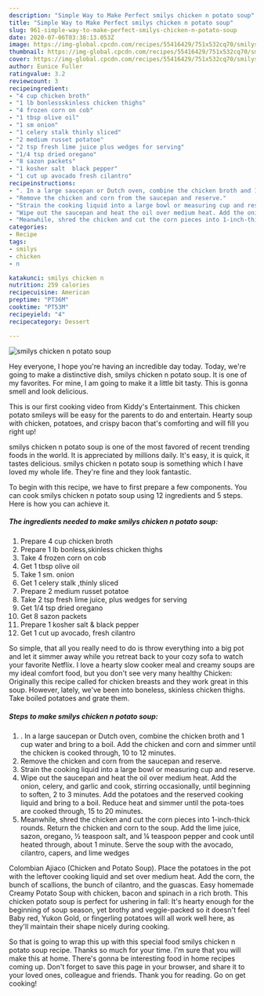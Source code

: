 ```yaml
---
description: "Simple Way to Make Perfect smilys chicken n potato soup"
title: "Simple Way to Make Perfect smilys chicken n potato soup"
slug: 961-simple-way-to-make-perfect-smilys-chicken-n-potato-soup
date: 2020-07-06T03:38:13.053Z
image: https://img-global.cpcdn.com/recipes/55416429/751x532cq70/smilys-chicken-n-potato-soup-recipe-main-photo.jpg
thumbnail: https://img-global.cpcdn.com/recipes/55416429/751x532cq70/smilys-chicken-n-potato-soup-recipe-main-photo.jpg
cover: https://img-global.cpcdn.com/recipes/55416429/751x532cq70/smilys-chicken-n-potato-soup-recipe-main-photo.jpg
author: Eunice Fuller
ratingvalue: 3.2
reviewcount: 3
recipeingredient:
- "4 cup chicken broth"
- "1 lb bonlessskinless chicken thighs"
- "4 frozen corn on cob"
- "1 tbsp olive oil"
- "1 sm onion"
- "1 celery stalk thinly sliced"
- "2 medium russet potatoe"
- "2 tsp fresh lime juice plus wedges for serving"
- "1/4 tsp dried oregano"
- "8 sazon packets"
- "1 kosher salt  black pepper"
- "1 cut up avocado fresh cilantro"
recipeinstructions:
- ". In a large saucepan or Dutch oven, combine the chicken broth and 1 cup water and bring to a boil. Add the chicken and corn and simmer until the chicken is cooked through, 10 to 12 minutes."
- "Remove the chicken and corn from the saucepan and reserve."
- "Strain the cooking liquid into a large bowl or measuring cup and reserve."
- "Wipe out the saucepan and heat the oil over medium heat. Add the onion, celery, and garlic and cook, stirring occasionally, until beginning to soften, 2 to 3 minutes. Add the potatoes and the reserved cooking liquid and bring to a boil. Reduce heat and simmer until the pota-toes are cooked through, 15 to 20 minutes."
- "Meanwhile, shred the chicken and cut the corn pieces into 1-inch-thick rounds. Return the chicken and corn to the soup. Add the lime juice, sazon, oregano, ½ teaspoon salt, and ¼ teaspoon pepper and cook until heated through, about 1 minute. Serve the soup with the avocado, cilantro, capers, and lime wedges"
categories:
- Recipe
tags:
- smilys
- chicken
- n

katakunci: smilys chicken n 
nutrition: 259 calories
recipecuisine: American
preptime: "PT36M"
cooktime: "PT53M"
recipeyield: "4"
recipecategory: Dessert

---
```



![smilys chicken n potato soup](https://img-global.cpcdn.com/recipes/55416429/751x532cq70/smilys-chicken-n-potato-soup-recipe-main-photo.jpg)

Hey everyone, I hope you're having an incredible day today. Today, we're going to make a distinctive dish, smilys chicken n potato soup. It is one of my favorites. For mine, I am going to make it a little bit tasty. This is gonna smell and look delicious.

This is our first cooking video from Kiddy&#39;s Entertainment. This chicken potato smileys will be easy for the parents to do and entertain. Hearty soup with chicken, potatoes, and crispy bacon that&#39;s comforting and will fill you right up!

smilys chicken n potato soup is one of the most favored of recent trending foods in the world. It is appreciated by millions daily. It's easy, it is quick, it tastes delicious. smilys chicken n potato soup is something which I have loved my whole life. They're fine and they look fantastic.


To begin with this recipe, we have to first prepare a few components. You can cook smilys chicken n potato soup using 12 ingredients and 5 steps. Here is how you can achieve it.

<!--inarticleads1-->

##### The ingredients needed to make smilys chicken n potato soup:

1. Prepare 4 cup chicken broth
1. Prepare 1 lb bonless,skinless chicken thighs
1. Take 4 frozen corn on cob
1. Get 1 tbsp olive oil
1. Take 1 sm. onion
1. Get 1 celery stalk ,thinly sliced
1. Prepare 2 medium russet potatoe
1. Take 2 tsp fresh lime juice, plus wedges for serving
1. Get 1/4 tsp dried oregano
1. Get 8 sazon packets
1. Prepare 1 kosher salt &amp; black pepper
1. Get 1 cut up avocado, fresh cilantro


So simple, that all you really need to do is throw everything into a big pot and let it simmer away while you retreat back to your cozy sofa to watch your favorite Netflix. I love a hearty slow cooker meal and creamy soups are my ideal comfort food, but you don&#39;t see very many healthy Chicken: Originally this recipe called for chicken breasts and they work great in this soup. However, lately, we&#39;ve been into boneless, skinless chicken thighs. Take boiled potatoes and grate them. 

<!--inarticleads2-->

##### Steps to make smilys chicken n potato soup:

1. . In a large saucepan or Dutch oven, combine the chicken broth and 1 cup water and bring to a boil. Add the chicken and corn and simmer until the chicken is cooked through, 10 to 12 minutes.
1. Remove the chicken and corn from the saucepan and reserve.
1. Strain the cooking liquid into a large bowl or measuring cup and reserve.
1. Wipe out the saucepan and heat the oil over medium heat. Add the onion, celery, and garlic and cook, stirring occasionally, until beginning to soften, 2 to 3 minutes. Add the potatoes and the reserved cooking liquid and bring to a boil. Reduce heat and simmer until the pota-toes are cooked through, 15 to 20 minutes.
1. Meanwhile, shred the chicken and cut the corn pieces into 1-inch-thick rounds. Return the chicken and corn to the soup. Add the lime juice, sazon, oregano, ½ teaspoon salt, and ¼ teaspoon pepper and cook until heated through, about 1 minute. Serve the soup with the avocado, cilantro, capers, and lime wedges


Colombian Ajiaco (Chicken and Potato Soup). Place the potatoes in the pot with the leftover cooking liquid and set over medium heat. Add the corn, the bunch of scallions, the bunch of cilantro, and the guascas. Easy homemade Creamy Potato Soup with chicken, bacon and spinach in a rich broth. This chicken potato soup is perfect for ushering in fall: It&#39;s hearty enough for the beginning of soup season, yet brothy and veggie-packed so it doesn&#39;t feel Baby red, Yukon Gold, or fingerling potatoes will all work well here, as they&#39;ll maintain their shape nicely during cooking. 

So that is going to wrap this up with this special food smilys chicken n potato soup recipe. Thanks so much for your time. I'm sure that you will make this at home. There's gonna be interesting food in home recipes coming up. Don't forget to save this page in your browser, and share it to your loved ones, colleague and friends. Thank you for reading. Go on get cooking!

